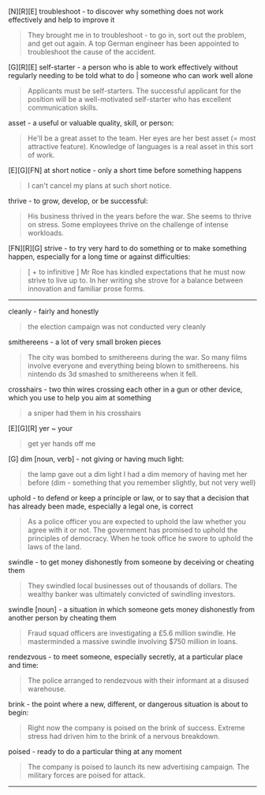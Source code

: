 [N][R][E] troubleshoot - to discover why something does not work effectively and help to improve it
> They brought me in to troubleshoot - to go in, sort out the problem, and get out again.
> A top German engineer has been appointed to troubleshoot the cause of the accident.

[G][R][E] self-starter -  a person who is able to work effectively without regularly needing to be told what to do | someone who can work well alone
> Applicants must be self-starters.
> The successful applicant for the position will be a well-motivated self-starter who has excellent communication skills.

asset - a useful or valuable quality, skill, or person:
> He'll be a great asset to the team.
> Her eyes are her best asset (= most attractive feature).
> Knowledge of languages is a real asset in this sort of work.

[E][G][FN] at short notice - only a short time before something happens
> I can't cancel my plans at such short notice.

thrive - to grow, develop, or be successful:
> His business thrived in the years before the war.
> She seems to thrive on stress.
> Some employees thrive on the challenge of intense workloads.

[FN][R][G] strive - to try very hard to do something or to make something happen, especially for a long time or against difficulties:
> [ + to infinitive ] Mr Roe has kindled expectations that he must now strive to live up to.
> In her writing she strove for a balance between innovation and familiar prose forms.

--- 
cleanly - fairly and honestly
> the election campaign was not conducted very cleanly

smithereens - a lot of very small broken pieces
> The city was bombed to smithereens during the war.
> So many films involve everyone and everything being blown to smithereens.
> his nintendo ds 3d smashed to smithereens when it fell.

crosshairs - two thin wires crossing each other in a gun or other device, which you use to help you aim at something
> a sniper had them in his crosshairs

[E][G][R] yer ~ your
> get yer hands off me

[G] dim [noun, verb] - not giving or having much light:
> the lamp gave out a dim light
> I had a dim memory of having met her before (dim - something that you remember slightly, but not very well)

uphold - to defend or keep a principle or law, or to say that a decision that has already been made, especially a legal one, is correct
> As a police officer you are expected to uphold the law whether you agree with it or not.
> The government has promised to uphold the principles of democracy.
> When he took office he swore to uphold the laws of the land.

swindle - to get money dishonestly from someone by deceiving or cheating them
> They swindled local businesses out of thousands of dollars.
> The wealthy banker was ultimately convicted of swindling investors.

swindle [noun] - a situation in which someone gets money dishonestly from another person by cheating them
> Fraud squad officers are investigating a £5.6 million swindle.
> He masterminded a massive swindle involving $750 million in loans. 

rendezvous - to meet someone, especially secretly, at a particular place and time:
> The police arranged to rendezvous with their informant at a disused warehouse.

brink - the point where a new, different, or dangerous situation is about to begin:
> Right now the company is poised on the brink of success.
> Extreme stress had driven him to the brink of a nervous breakdown.

poised - ready to do a particular thing at any moment
> The company is poised to launch its new advertising campaign.
> The military forces are poised for attack.

--- 
